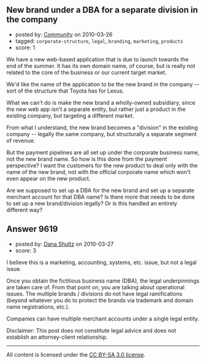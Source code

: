 ## New brand under a DBA for a separate division in the company

- posted by: [Community](https://stackexchange.com/users/-1/-1-community) on 2010-03-26
- tagged: `corporate-structure`, `legal`, `branding`, `marketing`, `products`
- score: 1

We have a new web-based application that is due to launch towards the end of the summer. It has its own domain name, of course, but is really not related to the core of the business or our current target market.

We'd like the name of the application to be the new brand in the company -- sort of the structure that Toyota has for Lexus.

What we can't do is make the new brand a wholly-owned subsidiary, since the new web app isn't a separate entity, but rather just a product in the existing company, but targeting a different market.

From what I understand, the new brand becomes a "division" in the existing company -- legally the same company, but structurally a separate segment of revenue.

But the payment pipelines are all set up under the corporate business name, not the new brand name. So how is this done from the payment perspective? I want the customers for the new product to deal only with the name of the new brand, not with the official corporate name which won't even appear on the new product.

Are we supposed to set up a DBA for the new brand and set up a separate merchant account for that DBA name? Is there more that needs to be done to set up a new brand/division legally? Or is this handled an entirely different way?




## Answer 9619

- posted by: [Dana Shultz](https://stackexchange.com/users/-1/1841-dana-shultz) on 2010-03-27
- score: 3

I believe this is a marketing, accounting, systems, etc. issue, but not a legal issue.

Once you obtain the fictitious business name (DBA), the legal underpinnings are taken care of. From that point on, you are talking about operational issues. The multiple brands / divisions do not have legal ramifications (beyond whatever you do to protect the brands via trademark and domain name registrations, etc.).

Companies can have multiple merchant accounts under a single legal entity.

Disclaimer: This post does not constitute legal advice and does not establish an attorney-client relationship.



---

All content is licensed under the [CC BY-SA 3.0 license](https://creativecommons.org/licenses/by-sa/3.0/).
